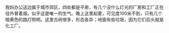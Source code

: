我妈办公这边属于城市郊区，四处都是平房，有几个没什么灯光的厂房和工厂正在往外冒着烟，似乎这是唯一的生气。晚上这里起雾，可见度100米不到，只有几个暗黄色的路灯照明。这里古树很多，形态各异；地面有些垃圾，因为它们后头就是化工厂。